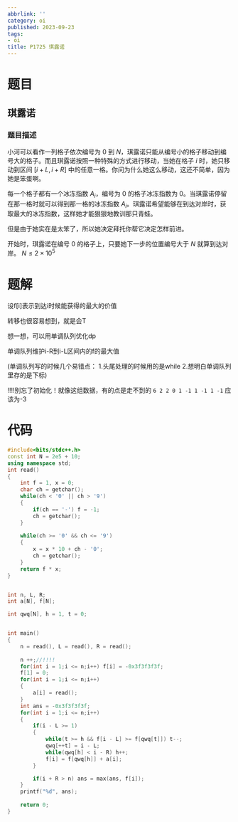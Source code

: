 ```yaml
---
abbrlink: ''
category: oi
published: 2023-09-23
tags:
- oi
title: P1725 琪露诺
---
```

# 题目

## 琪露诺

### 题目描述

小河可以看作一列格子依次编号为 $0$ 到 $N$，琪露诺只能从编号小的格子移动到编号大的格子。而且琪露诺按照一种特殊的方式进行移动，当她在格子 $i$ 时，她只移动到区间 $[i+L,i+R]$ 中的任意一格。你问为什么她这么移动，这还不简单，因为她是笨蛋啊。

每一个格子都有一个冰冻指数 $A_i$，编号为 $0$ 的格子冰冻指数为 $0$。当琪露诺停留在那一格时就可以得到那一格的冰冻指数 $A_i$。琪露诺希望能够在到达对岸时，获取最大的冰冻指数，这样她才能狠狠地教训那只青蛙。

但是由于她实在是太笨了，所以她决定拜托你帮它决定怎样前进。

开始时，琪露诺在编号 $0$ 的格子上，只要她下一步的位置编号大于 $N$ 就算到达对岸。
$N \le 2\times 10^5$

# 题解

设f[i]表示到达i时候能获得的最大的价值

转移也很容易想到，就是会T

想一想，可以用单调队列优化dp

单调队列维护i-R到i-L区间内的f的最大值

(单调队列写的时候几个易错点：
1.头尾处理的时候用的是while
2.想明白单调队列里存的是下标)

!!!!别忘了初始化！就像这组数据，有的点是走不到的
`6 2 2 0 1 -1 1 -1 1 -1`
应该为-3

# 代码

```cpp
#include<bits/stdc++.h>
const int N = 2e5 + 10;
using namespace std;
int read()
{
	int f = 1, x = 0;
	char ch = getchar();
	while(ch < '0' || ch > '9')
	{
		if(ch == '-') f = -1;
		ch = getchar();
	}
	
	while(ch >= '0' && ch <= '9')
	{
		x = x * 10 + ch - '0';
		ch = getchar();
	}
	return f * x;
}


int n, L, R;
int a[N], f[N];

int qwq[N], h = 1, t = 0;


int main()
{
	n = read(), L = read(), R = read();
	
	n ++;//!!!!
	for(int i = 1;i <= n;i++) f[i] = -0x3f3f3f3f;
	f[1] = 0;
	for(int i = 1;i <= n;i++)
	{
		a[i] = read();
	}
	int ans = -0x3f3f3f3f;
	for(int i = 1;i <= n;i++)
	{
		if(i - L >= 1)
		{
			while(t >= h && f[i - L] >= f[qwq[t]]) t--;
			qwq[++t] = i - L;
			while(qwq[h] < i - R) h++;
			f[i] = f[qwq[h]] + a[i];
		}

		if(i + R > n) ans = max(ans, f[i]);
	}
	printf("%d", ans);
	
	return 0;
}
```

